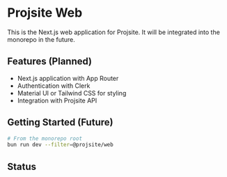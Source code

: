 # Projsite Web

This is the Next.js web application for Projsite. It will be integrated into the monorepo in the future.

## Features (Planned)

- Next.js application with App Router
- Authentication with Clerk
- Material UI or Tailwind CSS for styling
- Integration with Projsite API

## Getting Started (Future)

```bash
# From the monorepo root
bun run dev --filter=@projsite/web
```

## Status

 